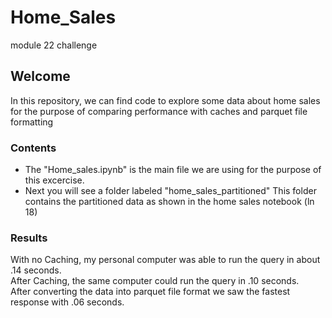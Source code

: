 # Home_Sales
module 22 challenge

## Welcome
In this repository, we can find code to explore some data about home sales for the purpose of comparing performance with caches and parquet file formatting
### Contents
- The "Home_sales.ipynb" is the main file we are using for the purpose of this excercise.
- Next you will see a folder labeled "home_sales_partitioned" This folder contains the partitioned data as shown in the home sales notebook (ln 18)
### Results
With no Caching, my personal computer was able to run the query in about .14 seconds.
</br>
After Caching, the same computer could run the query in .10 seconds. 
</br>
After converting the data into parquet file format we saw the fastest response with .06 seconds.
